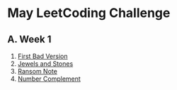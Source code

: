 # May LeetCoding Challenge
## A. Week 1
1. [First Bad Version](https://leetcode.com/explore/challenge/card/may-leetcoding-challenge/534/week-1-may-1st-may-7th/3316/)
2. [Jewels and Stones](https://leetcode.com/problems/jewels-and-stones/)
3. [Ransom Note](https://leetcode.com/problems/ransom-note/)
4. [Number Complement](https://leetcode.com/problems/number-complement/)